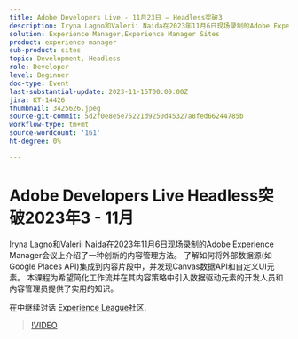 ```yaml
---
title: Adobe Developers Live - 11月23日 — Headless突破3
description: Iryna Lagno和Valerii Naida在2023年11月6日现场录制的Adobe Experience Manager会议上介绍了一种创新的内容管理方法。 了解如何将外部数据源(如Google Places API)集成到内容片段中，并发现Canvas数据API和自定义UI元素。 本课程为希望简化工作流并在其内容策略中引入数据驱动元素的开发人员和内容管理员提供了实用的知识。
solution: Experience Manager,Experience Manager Sites
product: experience manager
sub-product: sites
topic: Development, Headless
role: Developer
level: Beginner
doc-type: Event
last-substantial-update: 2023-11-15T00:00:00Z
jira: KT-14426
thumbnail: 3425626.jpeg
source-git-commit: 5d2f0e8e5e75221d9250d45327a8fed66244785b
workflow-type: tm+mt
source-wordcount: '161'
ht-degree: 0%

---
```



# Adobe Developers Live Headless突破2023年3 - 11月

Iryna Lagno和Valerii Naida在2023年11月6日现场录制的Adobe Experience Manager会议上介绍了一种创新的内容管理方法。 了解如何将外部数据源(如Google Places API)集成到内容片段中，并发现Canvas数据API和自定义UI元素。 本课程为希望简化工作流并在其内容策略中引入数据驱动元素的开发人员和内容管理员提供了实用的知识。

在中继续对话 [Experience League社区](https://adobe.ly/48Rl57B).

>[!VIDEO](https://video.tv.adobe.com/v/3425626/?learn=on)